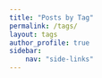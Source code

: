 ```yaml
---
title: "Posts by Tag"
permalink: /tags/
layout: tags
author_profile: true
sidebar:
    nav: "side-links"
---
```

